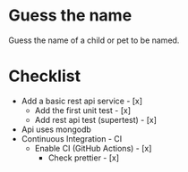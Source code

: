 # Guess the name
Guess the name of a child or pet to be named.


# Checklist

- Add a basic rest api service - [x]
  - Add the first unit test - [x]
  - Add rest api test (supertest) - [x]
- Api uses mongodb
- Continuous Integration - CI
  - Enable CI (GitHub Actions) - [x]
    - Check prettier - [x]


